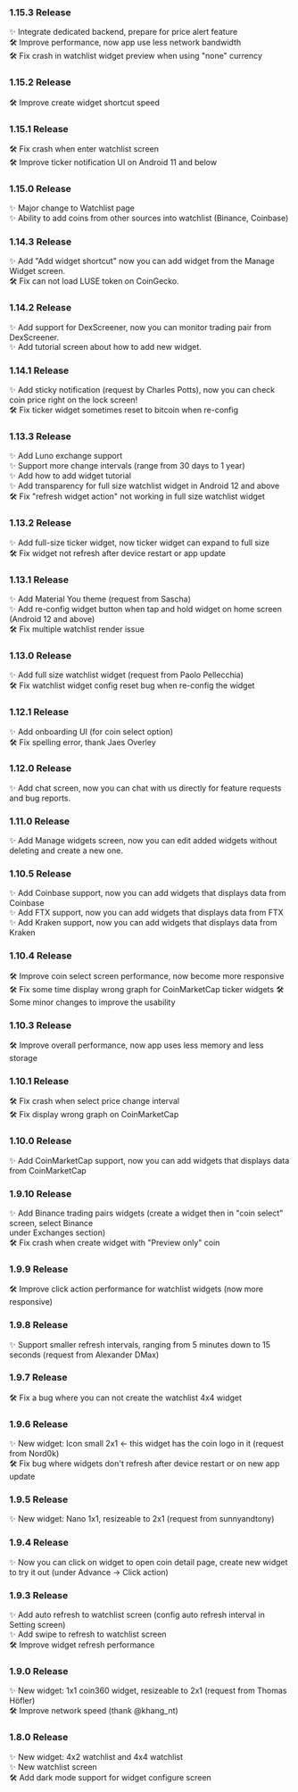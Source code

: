 ### 1.15.3 Release
✨ Integrate dedicated backend, prepare for price alert feature  
🛠 Improve performance, now app use less network bandwidth  
🛠 Fix crash in watchlist widget preview when using "none" currency  

### 1.15.2 Release
🛠 Improve create widget shortcut speed  

### 1.15.1 Release
🛠 Fix crash when enter watchlist screen  
🛠 Improve ticker notification UI on Android 11 and below  

### 1.15.0 Release
✨ Major change to Watchlist page  
✨ Ability to add coins from other sources into watchlist (Binance, Coinbase)  

### 1.14.3 Release
✨ Add "Add widget shortcut" now you can add widget from the Manage Widget screen.  
🛠 Fix can not load LUSE token on CoinGecko.  

### 1.14.2 Release
✨ Add support for DexScreener, now you can monitor trading pair from DexScreener.  
✨ Add tutorial screen about how to add new widget.  

### 1.14.1 Release
✨ Add sticky notification (request by Charles Potts), now you can check coin price right on the lock screen!  
🛠 Fix ticker widget sometimes reset to bitcoin when re-config  

### 1.13.3 Release
✨ Add Luno exchange support  
✨ Support more change intervals (range from 30 days to 1 year)  
✨ Add how to add widget tutorial  
✨ Add transparency for full size watchlist widget in Android 12 and above  
🛠 Fix "refresh widget action" not working in full size watchlist widget  

### 1.13.2 Release
✨ Add full-size ticker widget, now ticker widget can expand to full size  
🛠 Fix widget not refresh after device restart or app update  

### 1.13.1 Release
✨ Add Material You theme (request from Sascha)  
✨ Add re-config widget button when tap and hold widget on home screen (Android 12 and above)  
🛠 Fix multiple watchlist render issue  

### 1.13.0 Release

✨ Add full size watchlist widget (request from Paolo Pellecchia)  
🛠 Fix watchlist widget config reset bug when re-config the widget  

### 1.12.1 Release

✨ Add onboarding UI (for coin select option)  
🛠 Fix spelling error, thank Jaes Overley  

### 1.12.0 Release

✨ Add chat screen, now you can chat with us directly for feature requests and bug reports.  

### 1.11.0 Release

✨ Add Manage widgets screen, now you can edit added widgets without deleting and create a new one.  

### 1.10.5 Release

✨ Add Coinbase support, now you can add widgets that displays data from Coinbase  
✨ Add FTX support, now you can add widgets that displays data from FTX  
✨ Add Kraken support, now you can add widgets that displays data from Kraken  

### 1.10.4 Release

🛠 Improve coin select screen performance, now become more responsive 🛠 Fix some time display wrong
graph for CoinMarketCap ticker widgets
🛠 Some minor changes to improve the usability

### 1.10.3 Release

🛠 Improve overall performance, now app uses less memory and less storage

### 1.10.1 Release

🛠 Fix crash when select price change interval  
🛠 Fix display wrong graph on CoinMarketCap

### 1.10.0 Release

✨ Add CoinMarketCap support, now you can add widgets that displays data from CoinMarketCap

### 1.9.10 Release

✨ Add Binance trading pairs widgets (create a widget then in "coin select" screen, select Binance  
under Exchanges section)  
🛠 Fix crash when create widget with "Preview only" coin

### 1.9.9 Release

🛠 Improve click action performance for watchlist widgets (now more responsive)

### 1.9.8 Release
✨ Support smaller refresh intervals, ranging from 5 minutes down to 15 seconds (request from Alexander DMax)

### 1.9.7 Release
🛠 Fix a bug where you can not create the watchlist 4x4 widget

### 1.9.6 Release

✨ New widget: Icon small 2x1 <- this widget has the coin logo in it (request from Nord0k)  
🛠 Fix bug where widgets don't refresh after device restart or on new app update

### 1.9.5 Release

✨ New widget: Nano 1x1, resizeable to 2x1 (request from sunnyandtony)

### 1.9.4 Release

✨ Now you can click on widget to open coin detail page, create new widget to try it out (under Advance -> Click action)

### 1.9.3 Release

✨ Add auto refresh to watchlist screen (config auto refresh interval in Setting screen)  
✨ Add swipe to refresh to watchlist screen  
🛠 Improve widget refresh performance

### 1.9.0 Release

✨ New widget: 1x1 coin360 widget, resizeable to 2x1 (request from Thomas Höfler)  
🛠 Improve network speed (thank @khang_nt)

### 1.8.0 Release

✨ New widget: 4x2 watchlist and 4x4 watchlist  
✨ New watchlist screen  
🛠 Add dark mode support for widget configure screen  
